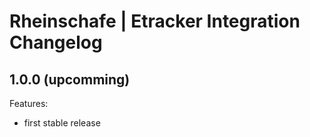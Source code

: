 # Rheinschafe | Etracker Integration Changelog

## 1.0.0 (upcomming)

Features:

  - first stable release

